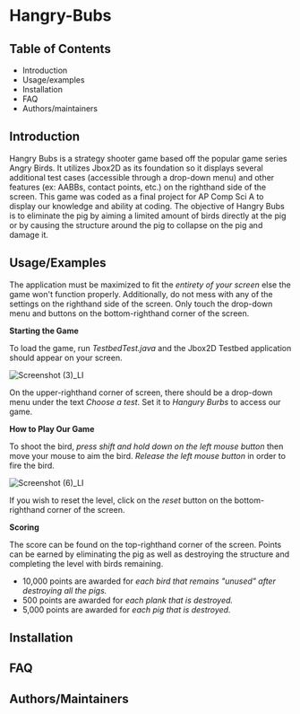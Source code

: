 # Hangry-Bubs

Table of Contents
---------------------

* Introduction
* Usage/examples
* Installation
* FAQ
* Authors/maintainers

Introduction
------------

Hangry Bubs is a strategy shooter game based off the popular game series Angry Birds. It utilizes Jbox2D as its foundation so it displays several additional test cases (accessible through a drop-down menu) and other features (ex: AABBs, contact points, etc.) on the righthand side of the screen. This game was coded as a final project for AP Comp Sci A to display our knowledge and ability at coding. The objective of Hangry Bubs is to eliminate the pig by aiming a limited amount of birds directly at the pig or by causing the structure around the pig to collapse on the pig and damage it. 

Usage/Examples
-------------

The application must be maximized to  fit the *entirety of your screen* else the game won't function properly. Additionally, do not mess with any of the settings on the righthand side of the screen. Only touch the drop-down menu and buttons on the bottom-righthand corner of the screen. 

**Starting the Game**

To load the game, run *TestbedTest.java* and the Jbox2D Testbed application should appear on your screen. 

![Screenshot (3)_LI](https://user-images.githubusercontent.com/89215866/170085081-4a490139-9f25-4e0c-bbc7-ae1cd923f42d.jpg)

On the upper-righthand corner of screen, there should be a drop-down menu under the text *Choose a test*. Set it to *Hangury Burbs* to access our game. 

**How to Play Our Game**

To shoot the bird, *press shift and hold down on the left mouse button* then move your mouse to aim the bird. *Release the left mouse button* in order to fire the bird. 

![Screenshot (6)_LI](https://user-images.githubusercontent.com/89215866/170313326-70bc2c1f-5cc5-44ae-869a-8452306d6fa6.jpg)

If you wish to reset the level, click on the *reset* button on the bottom-righthand corner of the screen.

**Scoring**

The score can be found on the top-righthand corner of the screen. Points can be earned by eliminating the pig as well as destroying the structure and completing the level with birds remaining. 

* 10,000 points are awarded for *each bird that remains "unused" after destroying all the pigs.*
* 500 points are awarded for *each plank that is destroyed.*
* 5,000 points are awarded for *each pig that is destroyed.*

Installation
----------

FAQ
------

Authors/Maintainers
---------------------
